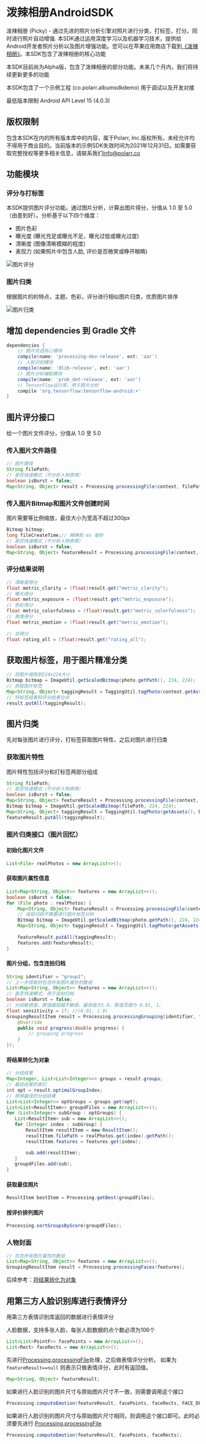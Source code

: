 # 泼辣相册AndroidSDK
泼辣相册 (Picky) - 通过先进的照片分析引擎对照片进行分类，打标签，打分。同时进行照片自动增强. 本SDK通过运用深度学习以及机器学习技术，提供给Android开发者照片分析以及图片增强功能。您可以在苹果应用商店下载到[《泼辣相册》](https://itunes.apple.com/cn/app/%E6%B3%BC%E8%BE%A3%E7%9B%B8%E5%86%8C/id1261219573?mt=8)。本SDK包含了泼辣相册的核心功能 

本SDK目前尚为Alpha版，包含了泼辣相册的部分功能。未来几个月内，我们将持续更新更多的功能

本SDK包含了一个示例工程 (co.polarr.albumsdkdemo) 用于调试以及开发对接

最低版本限制 Android API Level 15 (4.0.3)

## 版权限制
包含本SDK在内的所有版本库中的内容，属于Polarr, Inc.版权所有。未经允许均不得用于商业目的。当前版本的示例SDK失效时间为2021年12月31日。如需要获取完整授权等更多相关信息，请联系我们[info@polarr.co](mailto:info@polarr.co)

## 功能模块
### 评分与打标签
本SDK提供图片评分功能。通过图片分析，计算出图片得分，分值从 1.0 至 5.0 （由差到好）。分析基于以下四个维度：
- 图片色彩
- 曝光度 (曝光充足或曝光不足，曝光过低或曝光过度)
- 清晰度 (图像清晰模糊的程度)
- 表现力 (如果照片中包含人脸, 评价是否微笑或睁开眼睛)

![图片评分](https://user-images.githubusercontent.com/5923363/32823120-64b4fc4a-c9a1-11e7-96c8-25514ac92979.png)

### 图片归类
根据图片的的特点，主题，色彩，评分进行相似图片归类，优质图片排序

![图片归类](https://user-images.githubusercontent.com/5923363/32823142-81f5a192-c9a1-11e7-9c72-89a113aaaa62.png)

## 增加 dependencies 到 Gradle 文件
```groovy
dependencies {
    // 图片优选核心模块
    compile(name: 'processing-dev-release', ext: 'aar')
    // 人脸识别模块
    compile(name: 'dlib-release', ext: 'aar')
    // 图片分析辅助模块
    compile(name: 'prob_det-release', ext: 'aar')
    // TensorFlow运行库，用于图片分析
    compile 'org.tensorflow:tensorflow-android:+'
}
```

## 图片评分接口
给一个图片文件评分，分值从 1.0 至 5.0
### 传入图片文件路径
```java
// 图片路径
String filePath;
// 是否快速模式（不分析人物表情）
boolean isBurst = false;
Map<String, Object> result = Processing.processingFile(context, filePath, isBurst);
```
### 传入图片Bitmap和图片文件创建时间
图片需要等比例缩放，最佳大小为宽高不超过300px
```java
Bitmap bitmap;
long fileCreateTime;// 精确到 ms 毫秒
// 是否快速模式（不分析人物表情）
boolean isBurst = false;
Map<String, Object> featureResult = Processing.processingFile(context, bitmap,  fileCreateTime, isBurst);
```
### 评分结果说明
```java
// 清晰度得分
float metric_clarity = (float)result.get("metric_clarity");
// 曝光得分
float metric_exposure = (float)result.get("metric_exposure");
// 色彩得分
float metric_colorfulness = (float)result.get("metric_colorfulness");
// 表情得分
float metric_emotion = (float)result.get("metric_emotion");
  
// 总得分
float rating_all = (float)result.get("rating_all");
```

## 获取图片标签，用于图片精准分类
```java
// 将图片缩放到224x224大小
Bitmap bitmap = ImageUtil.getScaledBitmap(photo.getPath(), 224, 224);
// 获取图片标签
Map<String, Object> taggingResult = TaggingUtil.tagPhoto(context.getAssets(), bitmap);
// 将标签结果和评分结果合并
result.putAll(taggingResult);
```

## 图片归类
先对每张图片进行评分，打标签获取图片特性，之后对图片进行归类
### 获取图片特性
图片特性包括评分和打标签两部分组成
```java
String filePath;
// 是否快速模式（不分析人物表情）
boolean isBurst = false;
Map<String, Object> featureResult = Processing.processingFile(context, filePath. isBurst);
Bitmap bitmap = ImageUtil.getScaledBitmap(filePath, 224, 224);
Map<String, Object> taggingResult = TaggingUtil.tagPhoto(getAssets(), bitmap);
featureResult.putAll(taggingResult);
```
### 图片归类接口（图片回忆）
#### 初始化图片文件
```java
List<File> realPhotos = new ArrayList<>();
```
#### 获取图片属性信息
```java
List<Map<String, Object>> features = new ArrayList<>();
boolean isBurst = false;
for (File photo : realPhotos) {
    Map<String, Object> featureResult = Processing.processingFile(context, photo.getPath(). isBurst);
    // 连拍归档不需要进行图片标签分析
    Bitmap bitmap = ImageUtil.getScaledBitmap(photo.getPath(), 224, 224);
    Map<String, Object> taggingResult = TaggingUtil.tagPhoto(getAssets(), bitmap);
    
    featureResult.putAll(taggingResult);
    features.add(featureResult);
}
```
#### 图片分组，包含连拍归档
```java
String identifier = "group1";
// 上一步获取的包含所有图片属性的数组
List<Map<String, Object>> features = new ArrayList<>();
// 是否快速模式，用于连拍归档
boolean isBurst = false;
// 分组敏感度，数值越低越不敏感。最佳值为1.0，取值范围为 0.01, 1。
float sensitivity = 1f; //(0.01, 1.0)
GroupingResultItem result = Processing.processingGrouping(identifier, features, isBurst, sensitivity, new POGenerateHClusterCallbackFunction() {
    @Override
    public void progress(double progress) {
        // grouping progress
    }
});
 ```
#### 将结果转化为对象
 ```java
// 分组结果
Map<Integer, List<List<Integer>>> groups = result.groups;
// 最佳结果的索引
int opt = result.optimalGroupIndex;
// 获得最佳的分组结果
List<List<Integer>> optGroups = groups.get(opt);
List<List<ResultItem>> groupdFiles = new ArrayList<>();
for (List<Integer> subGroup : optGroups) {
    List<ResultItem> sub = new ArrayList<>();
    for (Integer index : subGroup) {
        ResultItem resultItem = new ResultItem();
        resultItem.filePath = realPhotos.get(index).getPath();
        resultItem.features = features.get(index);

        sub.add(resultItem);
    }
    groupdFiles.add(sub);
}
```
#### 获取最佳照片
```java
ResultItem bestItem = Processing.getBest(groupdFiles);
```
#### 按评价排列图片
```java
Processing.sortGroupsByScore(groupdFiles);
```
### 人物封面
```java
// 包含所有图片属性的数组
List<Map<String, Object>> features = new ArrayList<>();
GroupingResultItem result = Processing.processingFaces(features);
```
后续参考：[将结果转化为对象](#将结果转化为对象)

## 用第三方人脸识别库进行表情评分
用第三方表情识别库返回的数据进行表情评分

人脸数据，支持多张人脸，每张人脸数据的点个数必须为106个
```java
List<List<PointF>> facePoints = new ArrayList<>();
List<Rect> faceRects = new ArrayList<>();
```
先进行[Processing.processingFile](#图片评分接口)处理，之后做表情评分分析。 如果为 `featureResult==null` 则表示只做表情评分，此时有返回值。
```java
Map<String, Object> featureResult;
```
如果进行人脸识别的图片尺寸与原始图片尺寸不一致，则需要调用这个接口
```java
Processing.computeEmotion(featureResult, facePoints, faceRects, FACE_DET_WIDTH, FACE_DET_HEIGHT);
```
如果进行人脸识别的图片尺寸与原始图片尺寸相同，则调用这个接口即可。此时必须要先进行 [Processing.processingFile](#图片评分接口)
```java
Processing.computeEmotion(featureResult, facePoints, faceRects);
```

